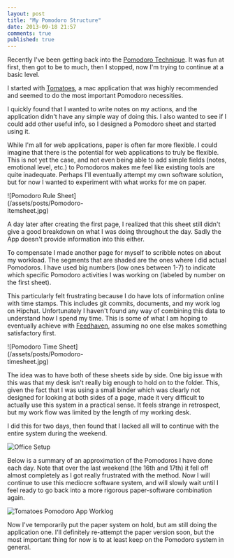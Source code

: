 ```yaml
---
layout: post
title: "My Pomodoro Structure"
date: 2013-09-18 21:57
comments: true
published: true
---
```


Recently I've been getting back into the [Pomodoro Technique](http://Pomodorotechnique.com/).  It was fun at first, then got to be to much, then I stopped, now I'm trying to continue at a basic level.

I started with [Tomatoes](http://mac.appstorm.net/reviews/productivity-review/tomatoes-full-featured-Pomodoro-time-managing-app/), a mac application that was highly recommended and seemed to do the most important Pomodoro necessities.  

I quickly found that I wanted to write notes on my actions, and the
application didn't have any simple way of doing this.  I also wanted to
see if I could add other useful info, so I designed a Pomodoro sheet and
started using it.

While I'm all for web applications, paper is often far more flexible.  I
could imagine that there is the potential for web applications to truly
be flexible.  This is not yet the case, and not even being able to add
simple fields (notes, emotional level, etc.) to Pomodoros makes me feel
like existing tools are quite inadequate.  Perhaps I'll eventually
attempt my own software solution, but for now I wanted to experiment
with what works for me on paper.

<div style="max-width:50%" markdown="1">
![Pomodoro Rule Sheet](/assets/posts/Pomodoro-itemsheet.jpg)
</div>  

A day later after creating the first page, I realized that this sheet still didn't give a good
breakdown on what I was doing throughout the day.  Sadly the App doesn't
provide information into this either.  

To compensate I made another page for myself to scribble notes on about
my workload.  The segments that are shaded are the ones where I did
actual Pomodoros. I have used big numbers (low ones between 1-7) to
indicate which specific Pomodoro activities I was working on (labeled by
number on the first sheet).

This particularly felt frustrating because I do have lots of information
online with time stamps.  This includes git commits, documents, and my
work log on Hipchat.  Unfortunately I haven't found any way of combining
this data to understand how I spend my time.  This is some of what I am
hoping to eventually achieve with [Feedhaven](http://feedhaven.com/),
assuming no one else makes something satisfactory first.

<div style="max-width:50%" markdown="1">
![Pomodoro Time Sheet](/assets/posts/Pomodoro-timesheet.jpg)
</div>  

The idea was to have both of these sheets side by side. One big issue with this was that my desk isn't really big enough to hold
on to the folder.  This, given the fact that I was using a small binder
which was clearly not designed for looking at both sides of a page, made
it very difficult to actually use this system in a practical sense.  It
feels strange in retrospect, but my work flow was limited by the length
of my working desk.

I did this for two days, then found that I lacked all will to continue
with the entire system during the weekend.  

![Office Setup](/assets/posts/desk-setup.jpg)

Below is a summary of an approximation of the Pomodoros I have done each
day.  Note that over the last weekend (the 16th and 17th) it fell off
almost completely as I got really frustrated with the method.  Now I
will continue to use this mediocre software system, and will slowly wait
until I feel ready to go back into a more rigorous paper-software
combination again.  

![Tomatoes Pomodoro App Worklog](/assets/posts/Pomodoro-timeline.png)

Now I've temporarily put the paper system on hold, but am still doing
the application one.  I'll definitely re-attempt the paper version soon,
but the most important thing for now is to at least keep on the Pomodoro
system in general.

